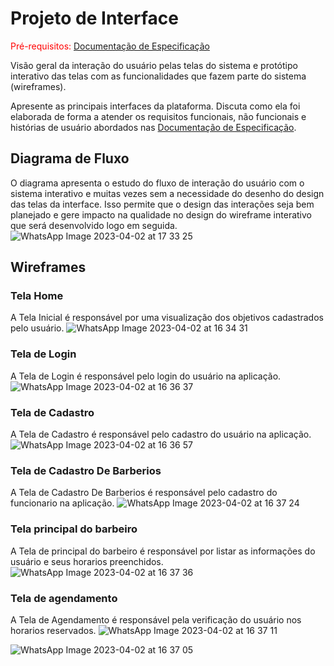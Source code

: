 
# Projeto de Interface

<span style="color:red">Pré-requisitos: <a href="2-Especificação do Projeto.md"> Documentação de Especificação</a></span>

Visão geral da interação do usuário pelas telas do sistema e protótipo interativo das telas com as funcionalidades que fazem parte do sistema (wireframes).

 Apresente as principais interfaces da plataforma. Discuta como ela foi elaborada de forma a atender os requisitos funcionais, não funcionais e histórias de usuário abordados nas <a href="2-Especificação do Projeto.md"> Documentação de Especificação</a>.

## Diagrama de Fluxo

O diagrama apresenta o estudo do fluxo de interação do usuário com o sistema interativo e  muitas vezes sem a necessidade do desenho do design das telas da interface. Isso permite que o design das interações seja bem planejado e gere impacto na qualidade no design do wireframe interativo que será desenvolvido logo em seguida.
![WhatsApp Image 2023-04-02 at 17 33 25](https://user-images.githubusercontent.com/97108151/229389075-28b34a16-9885-4dcd-8a9c-85656d34ec59.jpeg)


## Wireframes

### Tela Home
A Tela Inicial é responsável por uma visualização dos objetivos cadastrados pelo usuário.
![WhatsApp Image 2023-04-02 at 16 34 31](https://user-images.githubusercontent.com/97108151/229374965-ee870d73-eafd-4d5c-a08e-9b9787511c61.jpeg)

### Tela de Login

A Tela de Login é responsável pelo login do usuário na aplicação.
![WhatsApp Image 2023-04-02 at 16 36 37](https://user-images.githubusercontent.com/97108151/229375118-b1f629d4-ea8d-4a5a-bf42-e0550b8cc215.jpeg)
 
### Tela de Cadastro 

A Tela de Cadastro é responsável pelo cadastro do usuário na aplicação.  
![WhatsApp Image 2023-04-02 at 16 36 57](https://user-images.githubusercontent.com/97108151/229375188-132a8b45-a627-4135-a94c-964b4486f7a6.jpeg)
### Tela de Cadastro De Barberios

A Tela de Cadastro De Barberios é responsável pelo cadastro do funcionario na aplicação.
 ![WhatsApp Image 2023-04-02 at 16 37 24](https://user-images.githubusercontent.com/97108151/229375239-852cede1-bce2-4ba2-b7f1-a7f3647a2504.jpeg)
### Tela principal do barbeiro
A Tela de principal do barbeiro é responsável por listar as informações do usuário e seus horarios preenchidos.
![WhatsApp Image 2023-04-02 at 16 37 36](https://user-images.githubusercontent.com/97108151/229375277-6194d931-290b-49b0-ba9f-05c7de6877c7.jpeg)

### Tela de agendamento

A Tela de Agendamento é responsável pela verificação  do usuário nos horarios reservados.
![WhatsApp Image 2023-04-02 at 16 37 11](https://user-images.githubusercontent.com/97108151/229375460-c312d41a-72e0-4668-8636-6c25220071fd.jpeg)

![WhatsApp Image 2023-04-02 at 16 37 05](https://user-images.githubusercontent.com/97108151/229375438-5d46e7cb-fb56-400a-ae60-7a35dbb51989.jpeg)
